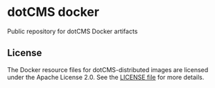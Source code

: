 # dotCMS docker
Public repository for dotCMS Docker artifacts

## License
The Docker resource files for dotCMS-distributed images are licensed under the Apache License 2.0.  See the [LICENSE file](LICENSE) for more details.
